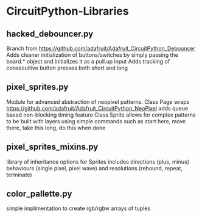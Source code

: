 # CircuitPython-Libraries
## hacked_debouncer.py 
Branch from https://github.com/adafruit/Adafruit_CircuitPython_Debouncer
Adds cleaner initialization of buttons/switches by simply passing the board.* object and initializes it as a pull.up input
Adds tracking of consecuitive button presses both short and long

## pixel_sprites.py
Module for advanced abstraction of neopixel patterns.
Class Page wraps https://github.com/adafruit/Adafruit_CircuitPython_NeoPixel 
adds queue based non-blocking timing feature
Class Sprite allows for complex patterns to be built with layers using simple commands such as start here, move there, take this long, do this when done

## pixel_sprites_mixins.py
library of inheritance options for Sprites
includes directions (plus, minus) behaviours (single pixel, pixel wave) and resolutions (rebound, repeat, terminate)

## color_pallette.py
simple implimentation to create rgb/rgbw arrays of tuples
